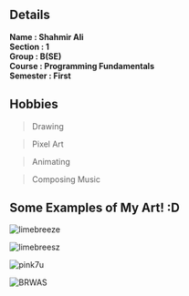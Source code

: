 ## Details

**Name			  : Shahmir Ali**\
**Section		: 1**\
**Group		 	: B(SE)**\
**Course		 : Programming Fundamentals**\
**Semester	: First**

## Hobbies

> Drawing 

> Pixel Art

> Animating 
 
> Composing Music

## Some Examples of My Art! :D

![limebreeze](https://github.com/user-attachments/assets/7e7e497d-9504-47c2-b4d7-68b479ab64f3)

![limebreesz](https://github.com/user-attachments/assets/f48a9540-5030-4198-9d48-2cec8eea7e62)

![pink7u](https://github.com/user-attachments/assets/b2ea5a88-3b9d-4802-bd9d-d6428830820e)

![BRWAS](https://github.com/user-attachments/assets/a6652dd7-6f46-40a1-a884-c8943609c57c)





